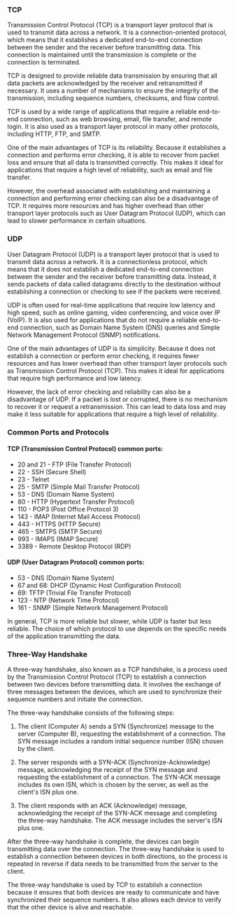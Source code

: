 ### TCP
Transmission Control Protocol (TCP) is a transport layer protocol that is used to transmit data across a network. It is a connection-oriented protocol, which means that it establishes a dedicated end-to-end connection between the sender and the receiver before transmitting data. This connection is maintained until the transmission is complete or the connection is terminated.

TCP is designed to provide reliable data transmission by ensuring that all data packets are acknowledged by the receiver and retransmitted if necessary. It uses a number of mechanisms to ensure the integrity of the transmission, including sequence numbers, checksums, and flow control.

TCP is used by a wide range of applications that require a reliable end-to-end connection, such as web browsing, email, file transfer, and remote login. It is also used as a transport layer protocol in many other protocols, including HTTP, FTP, and SMTP.

One of the main advantages of TCP is its reliability. Because it establishes a connection and performs error checking, it is able to recover from packet loss and ensure that all data is transmitted correctly. This makes it ideal for applications that require a high level of reliability, such as email and file transfer.

However, the overhead associated with establishing and maintaining a connection and performing error checking can also be a disadvantage of TCP. It requires more resources and has higher overhead than other transport layer protocols such as User Datagram Protocol (UDP), which can lead to slower performance in certain situations.

### UDP
User Datagram Protocol (UDP) is a transport layer protocol that is used to transmit data across a network. It is a connectionless protocol, which means that it does not establish a dedicated end-to-end connection between the sender and the receiver before transmitting data. Instead, it sends packets of data called datagrams directly to the destination without establishing a connection or checking to see if the packets were received.

UDP is often used for real-time applications that require low latency and high speed, such as online gaming, video conferencing, and voice over IP (VoIP). It is also used for applications that do not require a reliable end-to-end connection, such as Domain Name System (DNS) queries and Simple Network Management Protocol (SNMP) notifications.

One of the main advantages of UDP is its simplicity. Because it does not establish a connection or perform error checking, it requires fewer resources and has lower overhead than other transport layer protocols such as Transmission Control Protocol (TCP). This makes it ideal for applications that require high performance and low latency.

However, the lack of error checking and reliability can also be a disadvantage of UDP. If a packet is lost or corrupted, there is no mechanism to recover it or request a retransmission. This can lead to data loss and may make it less suitable for applications that require a high level of reliability.

### Common Ports and Protocols

#### TCP (Transmission Control Protocol) common ports:

-   20 and 21 - FTP (File Transfer Protocol)
-   22 - SSH (Secure Shell)
-   23 - Telnet
-   25 - SMTP (Simple Mail Transfer Protocol)
-   53 - DNS (Domain Name System)
-   80 - HTTP (Hypertext Transfer Protocol)
-   110 - POP3 (Post Office Protocol 3)
-   143 - IMAP (Internet Mail Access Protocol)
-   443 - HTTPS (HTTP Secure)
-   465 - SMTPS (SMTP Secure)
-   993 - IMAPS (IMAP Secure)
-   3389 - Remote Desktop Protocol (RDP)

#### UDP (User Datagram Protocol) common ports:

-   53 - DNS (Domain Name System)
-   67 and 68: DHCP (Dynamic Host Configuration Protocol)
-   69: TFTP (Trivial File Transfer Protocol)
-   123 - NTP (Network Time Protocol)
-   161 - SNMP (Simple Network Management Protocol)

In general, TCP is more reliable but slower, while UDP is faster but less reliable. The choice of which protocol to use depends on the specific needs of the application transmitting the data.

### Three-Way Handshake
A three-way handshake, also known as a TCP handshake, is a process used by the Transmission Control Protocol (TCP) to establish a connection between two devices before transmitting data. It involves the exchange of three messages between the devices, which are used to synchronize their sequence numbers and initiate the connection.

The three-way handshake consists of the following steps:

1.  The client (Computer A) sends a SYN (Synchronize) message to the server (Computer B), requesting the establishment of a connection. The SYN message includes a random initial sequence number (ISN) chosen by the client.

2.  The server responds with a SYN-ACK (Synchronize-Acknowledge) message, acknowledging the receipt of the SYN message and requesting the establishment of a connection. The SYN-ACK message includes its own ISN, which is chosen by the server, as well as the client's ISN plus one.

3.  The client responds with an ACK (Acknowledge) message, acknowledging the receipt of the SYN-ACK message and completing the three-way handshake. The ACK message includes the server's ISN plus one.

After the three-way handshake is complete, the devices can begin transmitting data over the connection. The three-way handshake is used to establish a connection between devices in both directions, so the process is repeated in reverse if data needs to be transmitted from the server to the client.

The three-way handshake is used by TCP to establish a connection because it ensures that both devices are ready to communicate and have synchronized their sequence numbers. It also allows each device to verify that the other device is alive and reachable.